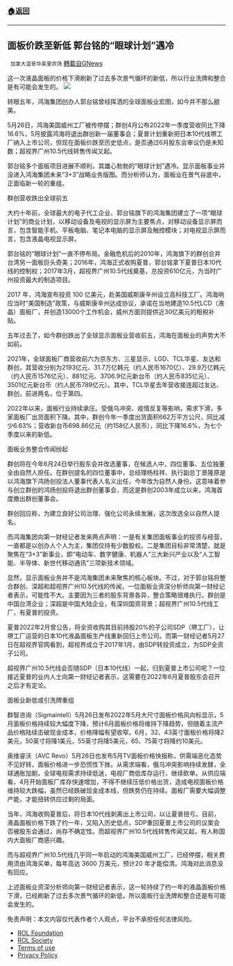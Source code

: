 ###  [:house:返回](README.md)
---


## 面板价跌至新低 郭台铭的“眼球计划”遇冷
` 加拿大温哥华英里农场` [轉載自GNews](https://gnews.org/zh-hans/2622338/)

这一次液晶面板的价格下滑刷新了过去多次景气循环的新低，所以行业洗牌和整合是有可能会发生的。
 ![](https://n.sinaimg.cn/sinakd20220527s/250/w600h450/20220527/a95e-5ec0e859e95bf426bc63f11bcb270aa9.jpg) 

转眼五年，鸿海集团创办人郭台铭曾经挥洒的全球面板业宏图，如今并不那么甜美。
 
5月26日，鸿海美国威州工厂被传停摆；群创4月公布2022年一季度营收同比下降16.6%，5月披露鸿海将退出群创新一届董事会；夏普计划重新把日本10代线堺工厂纳入上市公司，但现在面板价跌至历史低点，是否通过6月股东会审议仍是未知数；超视界广州10.5代线转售传闻又起。
 
郭台铭多个面板项目进展不顺利，其雄心勃勃的“眼球计划”遇冷。显示面板事业并没进入鸿海集团未来“3+3”战略业务版图。而分析师认为，面板业在景气谷底中，正面临新一轮的重组。
 
群创营收跌出全球前五
 
大约十年前，全球最大的电子代工企业、郭台铭旗下的鸿海集团建立了一项“眼球计划”的商业计划，以移动设备及电视的显示屏为主要焦点，对移动设备显示屏而言，包含智能手机、平板电脑、笔记本电脑的显示屏及触控模块；对电视显示屏而言，包含液晶电视显示屏。
 
郭台铭的“眼球计划”一直不停布局。金融危机后的2010年，鸿海旗下的群创合并台湾另一面板巨头奇美；2016年，鸿海正式收购夏普，郭台铭拿下夏普日本10代线的控制权；2017年3月，超视界广州10.5代线奠基，总投资610亿元，为当时广州投资最大的制造项目。
 
2017 年，鸿海宣布投资 100 亿美元，赴美国威斯康辛州设立高科技工厂。鸿海响应当时“美国制造”政策，与威斯康辛州达成协议，承诺在当地建造10.5代LCD（液晶）面板厂，并创造13000个工作机会，威州方面则提供近30亿美元的租税补贴。
 
五年过去了，如今群创跌出了全球显示面板业营收前五，鸿海在面板业的声势大不如前。
 
2021年，全球面板厂商营收前六为京东方、三星显示、LGD、TCL华星、友达和群创，其营收分别为2193亿元、31.7万亿韩元（约人民币1670亿）、29.9万亿韩元（约人民币1576亿元）、881亿元、3706.9亿元新台币（约人民币835亿元）、3501亿元新台币（约人民币789亿元）。其中，TCL华星去年营收接连超过友达、群创，前进两名，位于第四。
 
2022年以来，面板行业持续承压。受俄乌冲突、疫情反复等影响，需求下滑，多家面板厂出货面积下降。其中，群创今年一季度出货面积662万平方公尺，同比减少6.63%；营收新台币698.86亿元（约158亿人民币），同比下降16.6%，为七个季度以来的新低。
 
面板业务整合传闻纷起
 
群创将在今年6月24日举行股东会并改选董事，在候选人中，四位董事、五位独董全由自然人担任。在群创提名的四位董事中，总经理杨柱祥、执行副总丁景隆原是以鸿海旗下鸿扬创投法人董事代表人名义出任，今年改为自然人身份。这意味着参与创立群创的鸿扬创投将退出群创董事会，而这是群创2003年成立以来，鸿海首度撤出群创董事会。
 
群创回应称，为建立良好公司治理、强化公司永续发展，这次改选全以自然人提名。
 
而鸿海集团向第一财经记者发来两点声明：一是有关集团面板事业的投资与经营，一直都是以创办人个人为主，集团仅持有少数股权。二是集团目标非常清楚，就是聚焦在“3+3”新事业，即“电动车、数字健康、机器人”三大新兴产业以及“人工智能、半导体、新世代移动通讯”三项新技术领域。
 
显然，显示面板业务并不是鸿海集团未来聚焦的核心板块。不过，对于郭台铭将整合群创、深超和超视界广州10.5代线的传闻，一位面板业资深分析师向第一财经记者表示，可能性不大。主要因为三者的股东背景各异，整合策略很难执行。群创是中国台湾企业；深超是中国大陆企业，有深圳国资背景；超视界广州10.5代线工厂，有夏普的投资。
 
夏普2022年2月曾公告，将全资收购其目前持股20%的子公司SDP（堺工厂），让堺工厂运营的日本10代液晶面板生产线重新回归上市公司。而第一财经记者5月27日在超视界官网看到，超视界成立于2017年1月，由SDP转投资成立，为SDP全资子公司。
 
超视界广州10.5代线会否随SDP（日本10代线）一起，归到夏普上市公司呢？一位接近夏普的业内人士向第一财经记者表示，这需要在2022年6月夏普股东会召开之后才有定论。
 
面板业新低或引洗牌重组
 
群智咨询（Sigmaintell）5月26日发布2022年5月大尺寸面板价格风向标显示，5月面板价格持续较大幅度下降，预计6月面板价格将维持下降趋势，但随着主流产品价格陆续击破现金成本，价格降幅有望收窄。6月，32、43英寸面板价格将降2美元，50英寸将降1美元，55英寸将降5美元，65、75英寸将降约10美元。
 
奥维睿沃（AVC Revo）5月26日也发布5月TV面板价格快报称，供需端恶化态势不见好转，面板价格进一步恐慌性下挫。从需求端看，俄乌冲突影响持续发酵，全球通胀加剧，全球电视需求持续低迷，电视厂商低库存运行，继续砍单。从供应端看，4月开始面板厂库存快速增加，不得不继续压低价格出货，造成电视面板价格维持较大跌幅，虽然已经跌破现金成本线，但跌势仍在持续。面板厂需要大幅调整产能，才能扭转供应过剩的局面。
 
当年，鸿海收购夏普后，将日本10代线剥离出上市公司，以让夏普扭亏。目前，液晶面板价格下跌了约一年，又陷入历史低点，SDP重回夏普上市公司的议案会否被股东会通过，尚存不确定性。而超视界广州10.5代线转售传闻又起，有人称国内大面板厂商感兴趣。
 
而与超视界广州10.5代线几乎同一年启动的鸿海美国威州工厂，已经停摆，相关费用须由鸿海买单，每年高达 3600 万美元，预计20 年才能偿清。鸿海对此消息没有回应。
 
上述面板业资深分析师向第一财经记者表示，这一轮持续了约一年的液晶面板价格下滑，已经刷新了过去多次景气循环的新低，所以面板行业洗牌和整合还是有可能会发生的。

免责声明：本文内容仅代表作者个人观点，平台不承担任何法律风险。
  
- [ROL Foundation](https://rolfoundation.org/)
- [ROL Society](https://rolsociety.org/)
- [Terms of use](https://gnews.org/terms-of-use-3/)
- [Privacy Policy](https://gnews.org/privacy-policy/)
